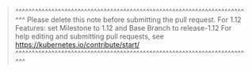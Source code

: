 >^^^^^^^^^^^^^^^^^^^^^^^^^^^^^^^^^^^^^^^^^^^^^^^^^^^^^^^^^^^^^^^^^^^^^^^^^
> Please delete this note before submitting the pull request.
> For 1.12 Features: set Milestone to 1.12 and Base Branch to release-1.12
> For help editing and submitting pull requests, see https://kubernetes.io/contribute/start/
>^^^^^^^^^^^^^^^^^^^^^^^^^^^^^^^^^^^^^^^^^^^^^^^^^^^^^^^^^^^^^^^^^^^^^^^^^
>

